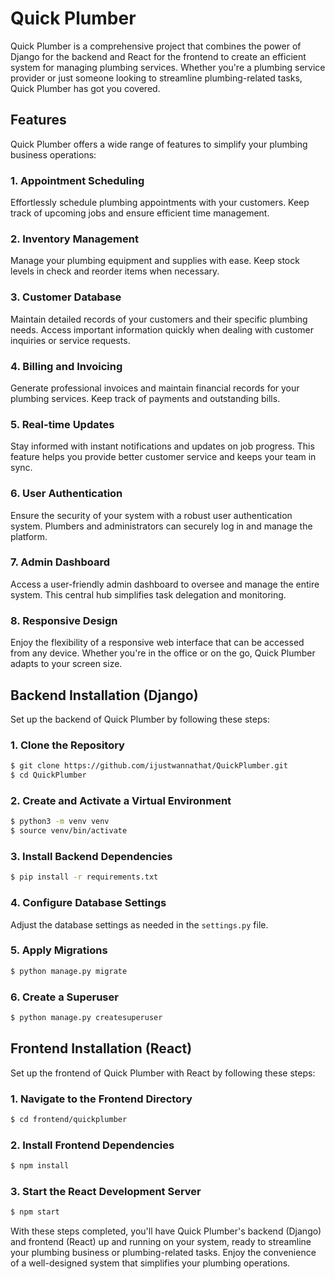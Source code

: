 # Quick Plumber

Quick Plumber is a comprehensive project that combines the power of Django for the backend and React for the frontend to create an efficient system for managing plumbing services. Whether you're a plumbing service provider or just someone looking to streamline plumbing-related tasks, Quick Plumber has got you covered.

## Features

Quick Plumber offers a wide range of features to simplify your plumbing business operations:

### 1. Appointment Scheduling

Effortlessly schedule plumbing appointments with your customers. Keep track of upcoming jobs and ensure efficient time management.

### 2. Inventory Management

Manage your plumbing equipment and supplies with ease. Keep stock levels in check and reorder items when necessary.

### 3. Customer Database

Maintain detailed records of your customers and their specific plumbing needs. Access important information quickly when dealing with customer inquiries or service requests.

### 4. Billing and Invoicing

Generate professional invoices and maintain financial records for your plumbing services. Keep track of payments and outstanding bills.

### 5. Real-time Updates

Stay informed with instant notifications and updates on job progress. This feature helps you provide better customer service and keeps your team in sync.

### 6. User Authentication

Ensure the security of your system with a robust user authentication system. Plumbers and administrators can securely log in and manage the platform.

### 7. Admin Dashboard

Access a user-friendly admin dashboard to oversee and manage the entire system. This central hub simplifies task delegation and monitoring.

### 8. Responsive Design

Enjoy the flexibility of a responsive web interface that can be accessed from any device. Whether you're in the office or on the go, Quick Plumber adapts to your screen size.

## Backend Installation (Django)

Set up the backend of Quick Plumber by following these steps:

### 1. Clone the Repository

```bash
$ git clone https://github.com/ijustwannathat/QuickPlumber.git
$ cd QuickPlumber
```

### 2. Create and Activate a Virtual Environment

```bash
$ python3 -m venv venv
$ source venv/bin/activate
```

### 3. Install Backend Dependencies

```bash
$ pip install -r requirements.txt
```

### 4. Configure Database Settings

Adjust the database settings as needed in the `settings.py` file.

### 5. Apply Migrations

```bash
$ python manage.py migrate
```

### 6. Create a Superuser

```bash
$ python manage.py createsuperuser
```

## Frontend Installation (React)

Set up the frontend of Quick Plumber with React by following these steps:

### 1. Navigate to the Frontend Directory

```bash
$ cd frontend/quickplumber
```

### 2. Install Frontend Dependencies

```bash
$ npm install
```

### 3. Start the React Development Server

```bash
$ npm start
```

With these steps completed, you'll have Quick Plumber's backend (Django) and frontend (React) up and running on your system, ready to streamline your plumbing business or plumbing-related tasks. Enjoy the convenience of a well-designed system that simplifies your plumbing operations.
